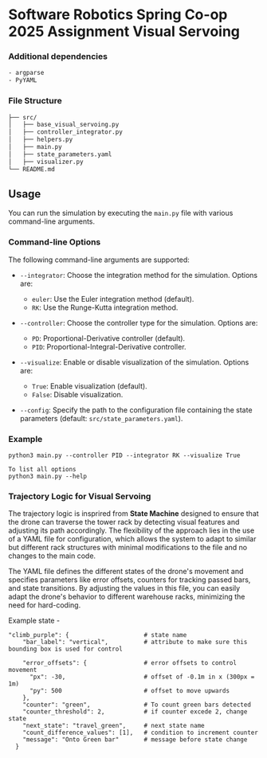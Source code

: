 # Software Robotics Spring Co-op 2025 Assignment Visual Servoing

### Additional dependencies

```bash
- argparse
- PyYAML
```

### File Structure

```bash
├── src/
│   ├── base_visual_servoing.py
│   ├── controller_integrator.py
│   ├── helpers.py
│   ├── main.py
│   ├── state_parameters.yaml
│   ├── visualizer.py
└── README.md
```

## Usage

You can run the simulation by executing the `main.py` file with various command-line arguments.

### Command-line Options

The following command-line arguments are supported:

- `--integrator`: Choose the integration method for the simulation. Options are:
  - `euler`: Use the Euler integration method (default).
  - `RK`: Use the Runge-Kutta integration method.

- `--controller`: Choose the controller type for the simulation. Options are:
  - `PD`: Proportional-Derivative controller (default).
  - `PID`: Proportional-Integral-Derivative controller.

- `--visualize`: Enable or disable visualization of the simulation. Options are:
  - `True`: Enable visualization (default).
  - `False`: Disable visualization.

- `--config`: Specify the path to the configuration file containing the state parameters (default: `src/state_parameters.yaml`).

### Example

```
python3 main.py --controller PID --integrator RK --visualize True

To list all options
python3 main.py --help
```

### Trajectory Logic for Visual Servoing

The trajectory logic is insprired from **State Machine** designed to ensure that the drone can traverse the tower rack by detecting visual features and adjusting its path accordingly. The flexibility of the approach lies in the use of a YAML file for configuration, which allows the system to adapt to similar but different rack structures with minimal modifications to the file and no changes to the main code. 

The YAML file defines the different states of the drone's movement and specifies parameters like error offsets, counters for tracking passed bars, and state transitions. By adjusting the values in this file, you can easily adapt the drone's behavior to different warehouse racks, minimizing the need for hard-coding.

Example state -
```
"climb_purple": {                     # state name
    "bar_label": "vertical",          # attribute to make sure this bounding box is used for control

    "error_offsets": {                # error offsets to control movement
      "px": -30,                      # offset of -0.1m in x (300px = 1m)
      "py": 500                       # offset to move upwards
    },
    "counter": "green",               # To count green bars detected
    "counter_threshold": 2,           # if counter excede 2, change state
    "next_state": "travel_green",     # next state name
    "count_difference_values": [1],   # condition to increment counter
    "message": "Onto Green bar"       # message before state change
  }
```
 
